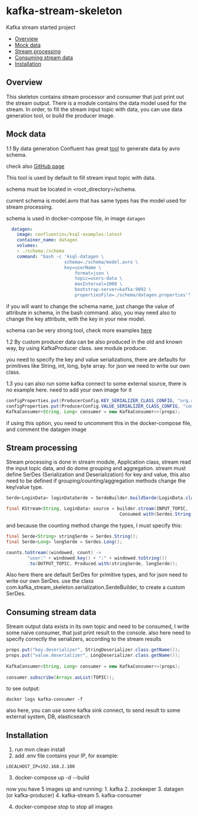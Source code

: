 # kafka-stream-skeleton

<p>Kafka stream started project</p>
<ul>
  <li><a href="#Overview">Overview</a></li>
  <li><a href="#Mock-data">Mock data</a></li>
  <li><a href="#Stream-processing">Stream processing</a></li>
  <li><a href="#Consuming-stream-data">Consuming stream data</a></li>
  <li><a href="#Installation">Installation</a></li>
</ul>

## Overview

This skeleton contains stream processor and consumer that just print out the stream output.
There is a module contains the data model used for the stream.
In order, to fill the stream input topic with data, you can use data generation tool, or build the producer image.


## Mock data

1.1 By data generation
Confluent has great [tool](https://docs.confluent.io/current/ksql/docs/tutorials/generate-custom-test-data.html) to generate data by avro schema.

check also [GitHub page](https://github.com/confluentinc/ksql/tree/master/ksql-examples)

This tool is used by default to fill stream input topic with data.

schema must be located in <root_directory>/schema.

current schema is model.avro that has same types has the model used for stream processing.

schema is used in docker-compose file, in image `datagen`

```yaml
  datagen:
    image: confluentinc/ksql-examples:latest
    container_name: datagen
    volumes:
    - ./schema:/schema
    command: "bash -c 'ksql-datagen \
                      schema=./schema/model.avro \
                      key=userName \
                          format=json \
                          topic=users-data \
                          maxInterval=1000 \
                          bootstrap-server=kafka:9092 \
                          propertiesFile=./schema/datagen.properties'"
```

if you will want to change the schema name, just change the value of attribute in schema, in the bash command.
also, you may need also to change the key attribute, with the key in your new model.

schema can be very strong tool, check more examples [here](https://github.com/confluentinc/ksql/tree/master/ksql-examples)  
 
1.2 By custom producer
data can be also produced in the old and known way, by using KafkaProducer class. see module producer.

you need to specify the key and value serializations, there are defaults for primitives like String, int, long, byte array. for json we need to write our own class. 

1.3 you can also run some kafka connect to some external source, there is no example here. need to add your own image for it
```java
configProperties.put(ProducerConfig.KEY_SERIALIZER_CLASS_CONFIG, "org.apache.kafka.common.serialization.StringSerializer");
configProperties.put(ProducerConfig.VALUE_SERIALIZER_CLASS_CONFIG, "com.kafka_stream_skeleton.producer.serialization.JsonPOJOSerializer");
KafkaConsumer<String, Long> consumer = new KafkaConsumer<>(props);
```

if using this option, you need to uncomment this in the docker-compose file, and comment the datagen image 
 
## Stream processing

Stream processing is done in stream module, Application class, stream read the input topic data, and do dome grouping and aggregation.
stream must define SerDes (Serialization and Deserialization) for key and value, this also need to be defined if grouping/counting/aggregation methods change the key/value type.

```java
Serde<LoginData> loginDataSerde = SerdeBuilder.buildSerde(LoginData.class);

final KStream<String, LoginData> source = builder.stream(INPUT_TOPIC, 
                                           Consumed.with(Serdes.String(), loginDataSerde));

```

and because the counting method change the types, I must specify this:
```java
final Serde<String> stringSerde = Serdes.String();
final Serde<Long> longSerde = Serdes.Long();

counts.toStream((windowed, count) ->
        "user:" + windowed.key() + ":" + windowed.toString())
        .to(OUTPUT_TOPIC, Produced.with(stringSerde, longSerde));
```

Also here there are default SerDes for primitive types, and for json need to write our own SerDes.
use the class com.kafka_stream_skeleton.serialization.SerdeBuilder, to create a custom SerDes.

## Consuming stream data

Stream output data exists in its own topic and need to be consumed, I write some naive consumer, that just print result to the console.
also here need to specify correctly the serializers, according to the stream results
```java
props.put("key.deserializer", StringDeserializer.class.getName());
props.put("value.deserializer", LongDeserializer.class.getName());
    
KafkaConsumer<String, Long> consumer = new KafkaConsumer<>(props);
    
consumer.subscribe(Arrays.asList(TOPIC));
```

to see output:
```
docker logs kafka-consumer -f
```

also here, you can use some kafka sink connect, to send result to some external system, DB, elasticsearch

## Installation

1. run mvn clean install
2. add .env file contains your IP, for example:
```properties
LOCALHOST_IP=192.168.2.100
```
3. docker-compose up -d --build

now you have 5 images up and running:
    1. kafka
    2. zookeeper
    3. datagen (or kafka-producer)
    4. kafka-stream
    5. kafka-consumer

4. docker-compose stop 
    to stop all images